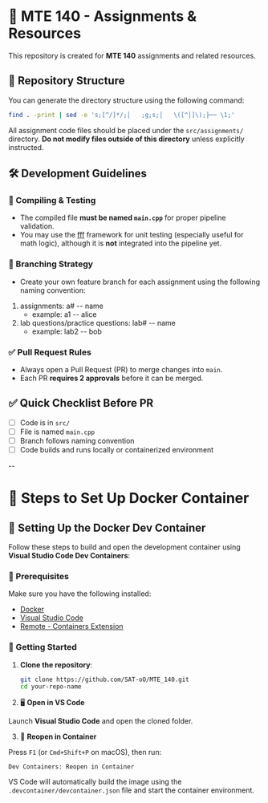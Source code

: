 # 📘 MTE 140 - Assignments & Resources

This repository is created for **MTE 140** assignments and related resources.


## 📂 Repository Structure

You can generate the directory structure using the following command:

```bash
find . -print | sed -e 's;[^/]*/;│   ;g;s;│   \([^│]\);├── \1;' 
```

All assignment code files should be placed under the `src/assignments/` directory. **Do not modify files outside of this directory** unless explicitly instructed.


## 🛠️ Development Guidelines

### 🧪 Compiling & Testing
- The compiled file **must be named `main.cpp`** for proper pipeline validation.
- You may use the [fff](https://github.com/meekrosoft/fff) framework for unit testing (especially useful for math logic), although it is **not** integrated into the pipeline yet.


### 🌿 Branching Strategy
- Create your own feature branch for each assignment using the following naming convention:
1. assignments: a# -- name
    - example: a1 -- alice
2. lab questions/practice questions: lab# -- name
    - example: lab2 -- bob


### ✅ Pull Request Rules
- Always open a Pull Request (PR) to merge changes into `main`.
- Each PR **requires 2 approvals** before it can be merged.


## ✅ Quick Checklist Before PR

- [ ] Code is in `src/`
- [ ] File is named `main.cpp`
- [ ] Branch follows naming convention
- [ ] Code builds and runs locally or containerized environment 

--

# 🚀 Steps to Set Up Docker Container

## 🐳 Setting Up the Docker Dev Container

Follow these steps to build and open the development container using **Visual Studio Code Dev Containers**:


### 🔧 Prerequisites

Make sure you have the following installed:

- [Docker](https://www.docker.com/)
- [Visual Studio Code](https://code.visualstudio.com/)
- [Remote - Containers Extension](https://marketplace.visualstudio.com/items?itemName=ms-vscode-remote.remote-containers)


### 🚀 Getting Started

1. **Clone the repository**:

   ```bash
   git clone https://github.com/SAT-oO/MTE_140.git
   cd your-repo-name
   ``` 

2. 🖥️ **Open in VS Code**

Launch **Visual Studio Code** and open the cloned folder.


3.  🔄 **Reopen in Container**

Press `F1` (or `Cmd+Shift+P` on macOS), then run:

    Dev Containers: Reopen in Container


VS Code will automatically build the image using the `.devcontainer/devcontainer.json` file and start the container environment.


